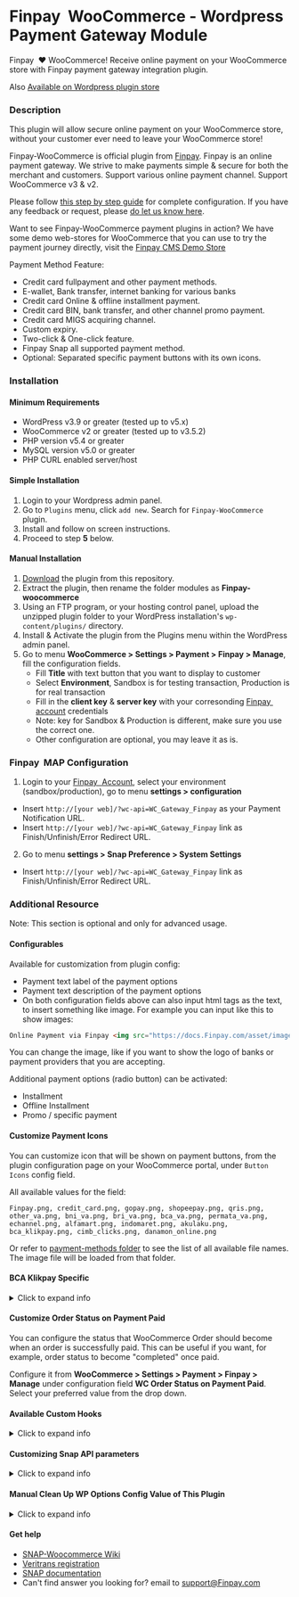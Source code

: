 Finpay&nbsp; WooCommerce - Wordpress Payment Gateway Module
=====================================

Finpay&nbsp; :heart: WooCommerce!
Receive online payment on your WooCommerce store with Finpay payment gateway integration plugin.

Also [Available on Wordpress plugin store](https://wordpress.org/plugins/Finpay-woocommerce/)

### Description

This plugin will allow secure online payment on your WooCommerce store, without your customer ever need to leave your WooCommerce store! 

Finpay-WooCommerce is official plugin from [Finpay](https://Finpay.com). Finpay is an online payment gateway. We strive to make payments simple & secure for both the merchant and customers. Support various online payment channel. Support WooCommerce v3 & v2.

Please follow [this step by step guide](https://docs.Finpay.com/en/snap/with-plugins?id=wordpress-woocommerce) for complete configuration. If you have any feedback or request, please [do let us know here](https://docs.Finpay.com/en/snap/with-plugins?id=feedback-and-request).

Want to see Finpay-WooCommerce payment plugins in action? We have some demo web-stores for WooCommerce that you can use to try the payment journey directly, visit the [Finpay CMS Demo Store](https://docs.Finpay.com/en/snap/with-plugins?id=Finpay-payment-plugin-live-demonstration)

Payment Method Feature:

* Credit card fullpayment and other payment methods.
* E-wallet, Bank transfer, internet banking for various banks
* Credit card Online & offline installment payment.
* Credit card BIN, bank transfer, and other channel promo payment.
* Credit card MIGS acquiring channel.
* Custom expiry.
* Two-click & One-click feature.
* Finpay Snap all supported payment method.
* Optional: Separated specific payment buttons with its own icons.


### Installation

#### Minimum Requirements

* WordPress v3.9 or greater (tested up to v5.x)
* WooCommerce v2 or greater (tested up to v3.5.2)
* PHP version v5.4 or greater
* MySQL version v5.0 or greater
* PHP CURL enabled server/host

#### Simple Installation
1. Login to your Wordpress admin panel.
2. Go to `Plugins` menu, click `add new`. Search for `Finpay-WooCommerce` plugin.
3. Install and follow on screen instructions.
4. Proceed to step **5** below.

#### Manual Installation

1. [Download](../../archive/master.zip) the plugin from this repository.
2. Extract the plugin, then rename the folder modules as **Finpay-woocommerce**
3. Using an FTP program, or your hosting control panel, upload the unzipped plugin folder to your WordPress installation's `wp-content/plugins/` directory.
4. Install & Activate the plugin from the Plugins menu within the WordPress admin panel.
5. Go to menu **WooCommerce > Settings > Payment > Finpay > Manage**, fill the configuration fields.
	* Fill **Title** with text button that you want to display to customer
	* Select **Environment**, Sandbox is for testing transaction, Production is for real transaction
	* Fill in the **client key** & **server key** with your corresonding [Finpay&nbsp; account](https://dashboard.Finpay.com/) credentials
	* Note: key for Sandbox & Production is different, make sure you use the correct one.
	* Other configuration are optional, you may leave it as is.

### Finpay&nbsp; MAP Configuration

1. Login to your [Finpay&nbsp; Account](https://dashboard.Finpay.com), select your environment (sandbox/production), go to menu **settings > configuration**
  * Insert `http://[your web]/?wc-api=WC_Gateway_Finpay` as your Payment Notification URL.
  * Insert `http://[your web]/?wc-api=WC_Gateway_Finpay` link as Finish/Unfinish/Error Redirect URL.

2. Go to menu **settings > Snap Preference > System Settings**
  * Insert `http://[your web]/?wc-api=WC_Gateway_Finpay` link as Finish/Unfinish/Error Redirect URL.

### Additional Resource
Note: This section is optional and only for advanced usage.

#### Configurables
Available for customization from plugin config:
- Payment text label of the payment options
- Payment text description of the payment options
- On both configuration fields above can also input html tags as the text, to insert something like image. For example you can input like this to show images:

```html
Online Payment via Finpay <img src="https://docs.Finpay.com/asset/image/main/Finpay-logo.png">
```

You can change the image, like if you want to show the logo of banks or payment providers that you are accepting.

Additional payment options (radio button) can be activated:
- Installment
- Offline Installment
- Promo / specific payment

#### Customize Payment Icons

You can customize icon that will be shown on payment buttons, from the plugin configuration page on your WooCommerce portal, under `Button Icons` config field.

All available values for the field:
```
Finpay.png, credit_card.png, gopay.png, shopeepay.png, qris.png, other_va.png, bni_va.png, bri_va.png, bca_va.png, permata_va.png, echannel.png, alfamart.png, indomaret.png, akulaku.png, bca_klikpay.png, cimb_clicks.png, danamon_online.png
```

Or refer to [payment-methods folder](/public/images/payment-methods) to see the list of all available file names. The image file will be loaded from that folder.

#### BCA Klikpay Specific

<details><summary>Click to expand info</summary>
<br>
If you are activating BCA Klikpay payment channel, follow this additional step. This step is required to pass BCA UAT on BCA Klikpay.

1. Login to Wordpress Admin Panel / Dashboard
2. Add new page by going to menu **Pages > Add new**
3. Insert this as title: `Finpay-payment-finish`. Makesure the permalink display `[your wordpress url]/Finpay-payment-finish`. Click **Publish/Save**.
4. Login to your [Finpay&nbsp; Account](https://dashboard.Finpay.com), select your environment (sandbox/production), go to menu **settings > Snap Preference > System Settings**
5. Go to menu **settings > configuration**. Then change Finish Redirect URL to `http://[your wordpress url]/Finpay-payment-finish`.

This is to ensure we have finish page when customer has completed the payment on KlikPay page, and then the payment result will be displayed accordingly on the page. If you want to customize the finish page, edit this file `/class/finish-url-page.php`.

> **Note:** BCA KlikPay requires you to **disable the `Redirect payment page` configuration**, on Finpay Plugin config page.
> Please ensure you have done this.

If required to change API endpoint/url, these are where you need to change:

- `[plugin folder]/lib/veritrans/Veritrans/Config.php`
	- Replace any Snap API domain: https://app.sandbox.Finpay.com/snap/v1 with UAT API domain
	- Replace any Finpay API domain: https://api.sandbox.Finpay.com/v2 with UAT API domain

- `[plugin folder]/class/payment-page.php`
	- Replace any Snap API domain: https://app.sandbox.Finpay.com with UAT API domain
</details>

#### Customize Order Status on Payment Paid

You can configure the status that WooCommerce Order should become when an order is successfully paid. This can be useful if you want, for example, order status to become "completed" once paid.

Configure it from **WooCommerce > Settings > Payment > Finpay > Manage** under configuration field **WC Order Status on Payment Paid**. Select your preferred value from the drop down.

#### Available Custom Hooks

<details><summary>Click to expand info</summary>
<br>

If you are a developer or know how to customize Wordpress, this section may be useful for you in case you want to customize some code/behaviour of this plugin.

This plugin have few available [WP hooks](https://developer.wordpress.org/plugins/hooks/):
- filter: `Finpay_snap_params_main_before_charge` (1 params)
	- For if you want to modify Snap API JSON param on the main gateway, before transaction is created on Finpay side. The $params is PHP Array representation of [Snap API JSON param](https://snap-docs.Finpay.com/#request-body-json-parameter)
- action: `Finpay_after_notification_payment_complete` (2 params)
	- For if you want to perform action/update WC Order object when the payment is declared as complete upon Finpay notification received.
- action: `Finpay_on_notification_received` (2 params)
	- For if you want to perform action/update WC Order object upon Finpay notification received.
- filter: `Finpay_gateway_icon_before_render` (1 params)
	- For if you want to modify payment icons HTML image tag.
- action: `Finpay-handle-valid-notification` (1 params)
	- For if you want to perform something upon valid Finpay notification received. Note: this is legacy hook, better use the hook above.

Example implementation:
```php
// Custom filter hook to modify Snap params
add_filter( 'Finpay_snap_params_main_before_charge', 'my_Finpay_snap_param_hook' );
function my_Finpay_snap_param_hook( $params ) {
	// example: modify Snap params to add additional item with 0 price
	$params['item_details'][] = array(
		"name" => "My Custom Additional Item",
		"id" => "my-item-01",
		"price" => 0,
		"quantity" => 3,
	);
	// another use case e.g. you can modify $params['transaction_details']['gross_amount'] value to convert to another currency with your own defined rate.
	
	// don't forget to return the $params
    return $params;
}

// Custom action hook to modify WC Order object after payment marked as complete
add_action( 'Finpay_after_notification_payment_complete', 'my_Finpay_complete_hook',$priority = 10, $accepted_args = 2 );
function my_Finpay_complete_hook( $order, $Finpay_notification ) {
	// example: update order status to directly `completed`, instead of default `processing`.
	$order->update_status('completed',__('Completed payment via my custom hook: Finpay-'.$Finpay_notification->payment_type,'Finpay-woocommerce'));
}

// Custom action hook to modify WC Order object when Finpay notification is received
add_action( 'Finpay_on_notification_received', 'my_Finpay_on_notif_hook',$priority = 10, $accepted_args = 2 );
function my_Finpay_on_notif_hook( $order, $Finpay_notification ) {
	// do as you wish here
}

// Custom filter hook to modify payment icon html image tag
add_filter( 'Finpay_gateway_icon_before_render', 'my_Finpay_gateway_icon_hook' );
function my_Finpay_gateway_icon_hook($image_tag){
	// example: modify payment icon's inline CSS to position it to the left
	return str_replace('style="','style=" float: left; margin-right: 0.5em;',$image_tag);
}
```

For reference on where/which file to apply that code example, [refer here](https://blog.nexcess.net/the-right-way-to-add-custom-functions-to-your-wordpress-site/).

Note: for `Finpay_after_notification_payment_complete` & `Finpay_on_notification_received` hooks, if you are using [custom "WC Order Status on Payment Paid"](https://docs.Finpay.com/en/snap/with-plugins?id=advanced-customize-woocommerce-order-status-upon-payment-paid) config, the final WC Order status value can get overridden by that config. As that config is executed last.

</details>

#### Customizing Snap API parameters

<details><summary>Click to expand info</summary>
<br>

In case you need to do [customization on Snap API parameters](https://docs.Finpay.com/en/snap/advanced-feature) that is not provided by default from this plugin.

##### For All Payments in This Plugin

If you want the API params to be applied to all payment options within this plugin, you can edit: 
- **File** `./abstract/abstract.Finpay-gateway.php`
	- Within **function** [`getPaymentRequestData`](https://github.com/veritrans/SNAP-Woocommerce/blob/607e2b9d46dc287153921fb1630a60f9ecde9b1e/abstract/abstract.Finpay-gateway.php#L154)
	- Before **line** [`return $params;`](https://github.com/veritrans/SNAP-Woocommerce/blob/607e2b9d46dc287153921fb1630a60f9ecde9b1e/abstract/abstract.Finpay-gateway.php#L300)
- There you can modify the `$params` variable, it is an PHP Array representation of [Snap's API JSON param](https://docs.Finpay.com/en/snap/advanced-feature).

For example, you can add "custom finish url":
```php
$params['callbacks'] = array();
$params['callbacks']['finish'] = "https://mywebsite.com/my-custom-finish-url/";

return $params;
```
##### For Specific Payment Option in This Plugin

If you want it to be applied to just some specific Payment Option (e.g: the default/fullpayment only, or installment only, etc.)
- Select the file from folder `./class/`, 
	- Choose the file based on your desired Payment Option, for example file `./class/class.Finpay-gateway-installment.php`
	- Within function `process_payment`
	- Before line `$woocommerce->cart->empty_cart();`
- There you can modify the `$params` variable, it is an PHP Array representation of [Snap's API JSON param](https://docs.Finpay.com/en/snap/advanced-feature).
</details>


#### Manual Clean Up WP Options Config Value of This Plugin

<details><summary>Click to expand info</summary>
<br>

In general use-case, you don't need to do what explained in this section. This section is relevent only in case **you want to know/clean-up/remove** `wp_options` config values created by this plugin. Those config values are located under your WP's database SQL table `wp_options` with record's name prefix `woocommerce_Finpay_`. 
	
You can also find it by executing this SQL on your WP's database to find those values:
```sql
SELECT * FROM `wp_options` WHERE `option_name` LIKE '%woocommerce_Finpay%'
```
Then if you want, you can remove the values from the SQL database (alternatively, you can also modify the SQL `SELECT` command with `DELETE`). 
	
Background: 
	
This plugin was mainly developed by following the official guideline from WooCommerce(WC), where WooCommerce provided their internal API function to create/edit WP options, we don’t use WP options API function directly. It seems the default WC Payment Gateway behavior (when uninstalled) does not include the uninstall clean up procedure to remove wp_options config values. Though that may be by design from WC, they may have decided that Gateway Settings/options should preserved during uninstall, so that upon re-install the Settings is auto-restored. For further explanation you can also [check this link](https://wordpress.org/support/topic/no-clean-uninstall-2/#post-15287583).

</details>

#### Get help

* [SNAP-Woocommerce Wiki](https://github.com/veritrans/SNAP-Woocommerce/wiki)
* [Veritrans registration](https://dashboard.Finpay.com/register)
* [SNAP documentation](http://snap-docs.Finpay.com)
* Can't find answer you looking for? email to [support@Finpay.com](mailto:support@Finpay.com)
